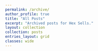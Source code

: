 ```yaml
---
permalink: /archive/
author_profile: true
title: "All Posts"
excerpt: "Archived posts for Hex Sells."
layout: collection
collection: posts
entries_layout: grid
classes: wide
---
```

